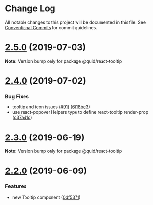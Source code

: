 # Change Log

All notable changes to this project will be documented in this file.
See [Conventional Commits](https://conventionalcommits.org) for commit guidelines.

# [2.5.0](https://github.com/quid/refraction/tree/master/packages/react-tooltip/compare/v2.4.0...v2.5.0) (2019-07-03)

**Note:** Version bump only for package @quid/react-tooltip





# [2.4.0](https://github.com/quid/refraction/tree/master/packages/react-tooltip/compare/v2.3.0...v2.4.0) (2019-07-02)


### Bug Fixes

* tooltip and icon issues ([#91](https://github.com/quid/refraction/tree/master/packages/react-tooltip/issues/91)) ([6f18bc3](https://github.com/quid/refraction/tree/master/packages/react-tooltip/commit/6f18bc3))
* use react-popover Helpers type to define react-tooltip render-prop ([c37a41c](https://github.com/quid/refraction/tree/master/packages/react-tooltip/commit/c37a41c))





# [2.3.0](https://github.com/quid/refraction/tree/master/packages/react-tooltip/compare/v2.2.0...v2.3.0) (2019-06-19)

**Note:** Version bump only for package @quid/react-tooltip





# [2.2.0](https://github.com/quid/refraction/tree/master/packages/react-tooltip/compare/v2.1.3...v2.2.0) (2019-06-09)


### Features

* new Tooltip component ([0df5371](https://github.com/quid/refraction/tree/master/packages/react-tooltip/commit/0df5371))
